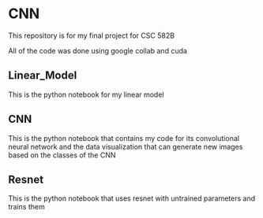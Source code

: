# CNN
This repository is for my final project for CSC 582B 

All of the code was done using google collab and cuda

## Linear_Model

This is the python notebook for my linear model

## CNN

This is the python notebook that contains my code for its convolutional neural network and the data visualization that can generate new images based on the classes of the CNN

## Resnet

This is the python notebook that uses resnet with untrained parameters and trains them

